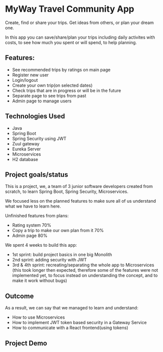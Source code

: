 # MyWay Travel Community App

Create, find or share your trips. Get ideas from others, or plan your dream one.

In this app you can save/share/plan your trips including daily activites with costs,
to see how much you spent or will spend, to help planning.

## Features:

- See recommended trips by ratings on main page
- Register new user
- Login/logout
- Create your own trip(on selected dates)
- Check trips that are in progress or will be in the future
- Separate page to see trips from past
- Admin page to manage users

## Technologies Used

- Java
- Spring Boot
- Spring Security using JWT
- Zuul gateway
- Eureka Server
- Microservices
- H2 database

## Project goals/status

This is a project, we, a team of 3 junior software developers created from scratch, to learn 
Spring Boot, Spring Security, Microservices.

We focused less on the planned features to make sure all of us understand what we have to
learn here.

Unfinished features from plans: 
- Rating system 70%
- Copy a trip to make our own plan from it 70%
- Admin page 80%


We spent 4 weeks to build this app:
- 1st sprint: build project basics in one big Monolith
- 2nd sprint: adding security with JWT
- 3rd & 4th sprint: recreating/separating the whole app to Microservices (this took longer then expected,
 therefore some of the features were not implemented yet, to focus instead on understanding the concept, 
 and to make it work without bugs)
  
## Outcome

As a result, we can say that we managed to learn and understand:
- How to use Microservices
- How to implement JWT token based security in a Gateway Service
- How to communicate with a React frontend(using tokens)

## Project Demo

